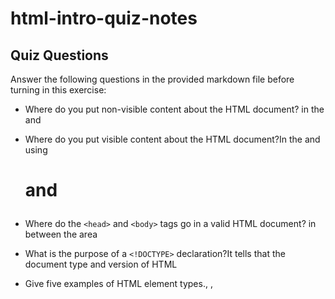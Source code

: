 # html-intro-quiz-notes

## Quiz Questions

Answer the following questions in the provided markdown file before turning in this exercise:

- Where do you put non-visible content about the HTML document? in the <head> and <title></title>

- Where do you put visible content about the HTML document?In the <body> and using <h1> and <p>

- Where do the `<head>` and `<body>` tags go in a valid HTML document? in between the <html> area

- What is the purpose of a `<!DOCTYPE>` declaration?It tells that the document type and version of HTML

- Give five examples of HTML element types.<html>, <head>, <title>, <body>, <h1>, <p>

- What is the purpose of HTML attributes? Attributes contain additional information and or functionality for elements, usually in name/value pairs.

- Give an example of an HTML entity (escape character).&quot

## Notes

All student notes should be written here.

How to write `Code Examples` in markdown

for JS:

```js
const data = 'Howdy';
```

for HTML:

```html
<div>
  <p>This is text content</p>
</div>
```

for CSS:

```css
div {
  width: 100%;
}
```
